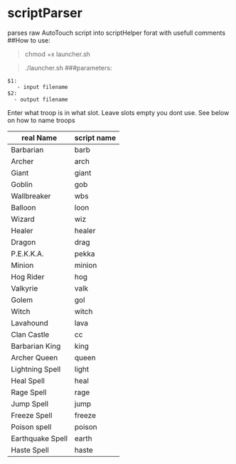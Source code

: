 # scriptParser
parses raw AutoTouch script into scriptHelper forat with usefull comments
##How to use:
>chmod +x launcher.sh

>./launcher.sh
###parameters:
```
$1:
   - input filename
$2:
  - output filename
```



Enter what troop is in what slot. Leave slots empty you dont use. See below on how to name troops

| real Name  | script name |
| ------------- | ------------- |
| Barbarian | barb |
| Archer | arch |
| Giant | giant |
| Goblin | gob |
| Wallbreaker | wbs |
| Balloon | loon |
| Wizard | wiz |
| Healer | healer |
| Dragon | drag |
| P.E.K.K.A. | pekka |
| Minion | minion |
| Hog Rider | hog |
| Valkyrie | valk |
| Golem | gol |
| Witch | witch |
| Lavahound | lava |
| Clan Castle | cc |
| Barbarian King | king |
| Archer Queen | queen |
| Lightning Spell | light |
| Heal Spell | heal |
| Rage Spell | rage |
| Jump Spell | jump |
| Freeze Spell | freeze |
| Poison spell | poison |
| Earthquake Spell | earth |
| Haste Spell | haste |
